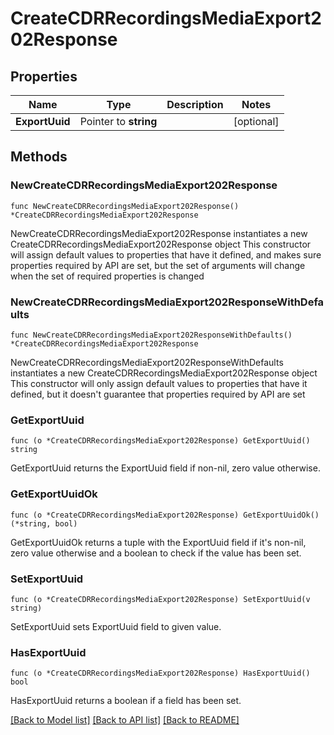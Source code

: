 # CreateCDRRecordingsMediaExport202Response

## Properties

Name | Type | Description | Notes
------------ | ------------- | ------------- | -------------
**ExportUuid** | Pointer to **string** |  | [optional]

## Methods

### NewCreateCDRRecordingsMediaExport202Response

`func NewCreateCDRRecordingsMediaExport202Response() *CreateCDRRecordingsMediaExport202Response`

NewCreateCDRRecordingsMediaExport202Response instantiates a new CreateCDRRecordingsMediaExport202Response object
This constructor will assign default values to properties that have it defined,
and makes sure properties required by API are set, but the set of arguments
will change when the set of required properties is changed

### NewCreateCDRRecordingsMediaExport202ResponseWithDefaults

`func NewCreateCDRRecordingsMediaExport202ResponseWithDefaults() *CreateCDRRecordingsMediaExport202Response`

NewCreateCDRRecordingsMediaExport202ResponseWithDefaults instantiates a new CreateCDRRecordingsMediaExport202Response object
This constructor will only assign default values to properties that have it defined,
but it doesn't guarantee that properties required by API are set

### GetExportUuid

`func (o *CreateCDRRecordingsMediaExport202Response) GetExportUuid() string`

GetExportUuid returns the ExportUuid field if non-nil, zero value otherwise.

### GetExportUuidOk

`func (o *CreateCDRRecordingsMediaExport202Response) GetExportUuidOk() (*string, bool)`

GetExportUuidOk returns a tuple with the ExportUuid field if it's non-nil, zero value otherwise
and a boolean to check if the value has been set.

### SetExportUuid

`func (o *CreateCDRRecordingsMediaExport202Response) SetExportUuid(v string)`

SetExportUuid sets ExportUuid field to given value.

### HasExportUuid

`func (o *CreateCDRRecordingsMediaExport202Response) HasExportUuid() bool`

HasExportUuid returns a boolean if a field has been set.

[[Back to Model list]](../README.md#documentation-for-models) [[Back to API list]](../README.md#documentation-for-api-endpoints) [[Back to README]](../README.md)
